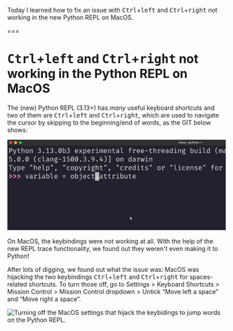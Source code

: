 Today I learned how to fix an issue with <kbd>Ctrl</kbd>+<kbd>left</kbd> and <kbd>Ctrl</kbd>+<kbd>right</kbd> not working in the new Python REPL on MacOS.

===


# <kbd>Ctrl</kbd>+<kbd>left</kbd> and <kbd>Ctrl</kbd>+<kbd>right</kbd> not working in the Python REPL on MacOS

The (new) Python REPL (3.13+) has _many_ useful keyboard shortcuts and two of them are <kbd>Ctrl</kbd>+<kbd>left</kbd> and <kbd>Ctrl</kbd>+<kbd>right</kbd>, which are used to navigate the cursor by skipping to the beginning/end of words, as the GIT below shows:

![Animation showing how ctrl+left and ctrl+right work on the Python REPL, jumping around words.](_keybinding.gif "GIF showing the keybindings in action.")

On MacOS, the keybindings were not working at all.
With the help of the new REPL trace functionality, we found out they weren't even making it to Python!

After lots of digging, we found out what the issue was: MacOS was hijacking the two keybindings <kbd>Ctrl</kbd>+<kbd>left</kbd> and <kbd>Ctrl</kbd>+<kbd>right</kbd> for spaces-related shortcuts.
To turn those off, go to Settings > Keyboard Shortcuts > Mission Control > Mission Control dropdown > Untick “Move left a space” and “Move right a space”.

![Turning off the MacOS settings that hijack the keybidings to jump words on the Python REPL.](_settings.gif)
